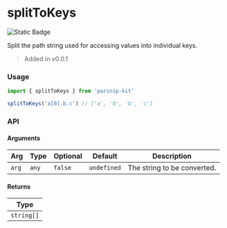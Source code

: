 # splitToKeys
![Static Badge](https://img.shields.io/badge/Coverage-100.00%-FF8C00)
      
Split the path string used for accessing values into individual keys.

> Added in v0.0.1



### Usage

```ts
import { splitToKeys } from 'parsnip-kit'

splitToKeys('a[0].b.c') // ['a', '0', 'b', 'c']
```


### API

#### Arguments

| Arg | Type | Optional | Default | Description |
| --- | --- | --- | --- | --- |
| `arg` | `any` | `false` | `undefined` | The string to be converted. |

#### Returns

| Type |
| ---  |
| `string[]`  |